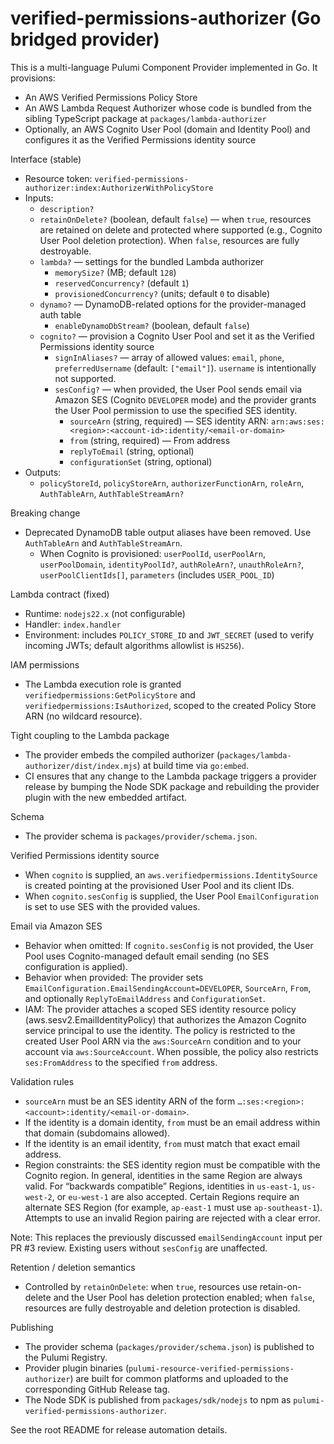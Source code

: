 # verified-permissions-authorizer (Go bridged provider)

This is a multi-language Pulumi Component Provider implemented in Go. It provisions:

- An AWS Verified Permissions Policy Store
- An AWS Lambda Request Authorizer whose code is bundled from the sibling TypeScript package at `packages/lambda-authorizer`
- Optionally, an AWS Cognito User Pool (domain and Identity Pool) and configures it as the Verified Permissions identity source

Interface (stable)
- Resource token: `verified-permissions-authorizer:index:AuthorizerWithPolicyStore`
- Inputs:
  - `description?`
  - `retainOnDelete?` (boolean, default `false`) — when `true`, resources are retained on delete and protected where supported (e.g., Cognito User Pool deletion protection). When `false`, resources are fully destroyable.
  - `lambda?` — settings for the bundled Lambda authorizer
    - `memorySize?` (MB; default `128`)
    - `reservedConcurrency?` (default `1`)
    - `provisionedConcurrency?` (units; default `0` to disable)
  - `dynamo?` — DynamoDB-related options for the provider-managed auth table
    - `enableDynamoDbStream?` (boolean, default `false`)
  - `cognito?` — provision a Cognito User Pool and set it as the Verified Permissions identity source
    - `signInAliases?` — array of allowed values: `email`, `phone`, `preferredUsername` (default: `["email"]`). `username` is intentionally not supported.
    - `sesConfig?` — when provided, the User Pool sends email via Amazon SES (Cognito `DEVELOPER` mode) and the provider grants the User Pool permission to use the specified SES identity.
      - `sourceArn` (string, required) — SES identity ARN: `arn:aws:ses:<region>:<account-id>:identity/<email-or-domain>`
      - `from` (string, required) — From address
      - `replyToEmail` (string, optional)
      - `configurationSet` (string, optional)
- Outputs:
  - `policyStoreId`, `policyStoreArn`, `authorizerFunctionArn`, `roleArn`, `AuthTableArn`, `AuthTableStreamArn?`

Breaking change
- Deprecated DynamoDB table output aliases have been removed. Use `AuthTableArn` and `AuthTableStreamArn`.
  - When Cognito is provisioned: `userPoolId`, `userPoolArn`, `userPoolDomain`, `identityPoolId?`, `authRoleArn?`, `unauthRoleArn?`, `userPoolClientIds[]`, `parameters` (includes `USER_POOL_ID`)

Lambda contract (fixed)
- Runtime: `nodejs22.x` (not configurable)
- Handler: `index.handler`
- Environment: includes `POLICY_STORE_ID` and `JWT_SECRET` (used to verify incoming JWTs; default algorithms allowlist is `HS256`).

IAM permissions
- The Lambda execution role is granted `verifiedpermissions:GetPolicyStore` and `verifiedpermissions:IsAuthorized`, scoped to the created Policy Store ARN (no wildcard resource).

Tight coupling to the Lambda package
- The provider embeds the compiled authorizer (`packages/lambda-authorizer/dist/index.mjs`) at build time via `go:embed`.
- CI ensures that any change to the Lambda package triggers a provider release by bumping the Node SDK package and rebuilding the provider plugin with the new embedded artifact.

Schema
- The provider schema is `packages/provider/schema.json`.

Verified Permissions identity source
- When `cognito` is supplied, an `aws.verifiedpermissions.IdentitySource` is created pointing at the provisioned User Pool and its client IDs.
- When `cognito.sesConfig` is supplied, the User Pool `EmailConfiguration` is set to use SES with the provided values.

Email via Amazon SES
- Behavior when omitted: If `cognito.sesConfig` is not provided, the User Pool uses Cognito-managed default email sending (no SES configuration is applied).
- Behavior when provided: The provider sets `EmailConfiguration.EmailSendingAccount=DEVELOPER`, `SourceArn`, `From`, and optionally `ReplyToEmailAddress` and `ConfigurationSet`.
- IAM: The provider attaches a scoped SES identity resource policy (aws.sesv2.EmailIdentityPolicy) that authorizes the Amazon Cognito service principal to use the identity. The policy is restricted to the created User Pool ARN via the `aws:SourceArn` condition and to your account via `aws:SourceAccount`. When possible, the policy also restricts `ses:FromAddress` to the specified `from` address.

Validation rules
- `sourceArn` must be an SES identity ARN of the form `…:ses:<region>:<account>:identity/<email-or-domain>`.
- If the identity is a domain identity, `from` must be an email address within that domain (subdomains allowed).
- If the identity is an email identity, `from` must match that exact email address.
- Region constraints: the SES identity region must be compatible with the Cognito region. In general, identities in the same Region are always valid. For “backwards compatible” Regions, identities in `us-east-1`, `us-west-2`, or `eu-west-1` are also accepted. Certain Regions require an alternate SES Region (for example, `ap-east-1` must use `ap-southeast-1`). Attempts to use an invalid Region pairing are rejected with a clear error.

Note: This replaces the previously discussed `emailSendingAccount` input per PR #3 review. Existing users without `sesConfig` are unaffected.

Retention / deletion semantics
- Controlled by `retainOnDelete`: when `true`, resources use retain-on-delete and the User Pool has deletion protection enabled; when `false`, resources are fully destroyable and deletion protection is disabled.

Publishing
- The provider schema (`packages/provider/schema.json`) is published to the Pulumi Registry.
- Provider plugin binaries (`pulumi-resource-verified-permissions-authorizer`) are built for common platforms and uploaded to the corresponding GitHub Release tag.
- The Node SDK is published from `packages/sdk/nodejs` to npm as `pulumi-verified-permissions-authorizer`.

See the root README for release automation details.

